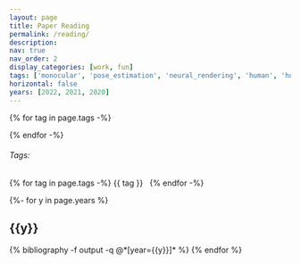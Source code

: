 ```yaml
---
layout: page
title: Paper Reading
permalink: /reading/
description: 
nav: true
nav_order: 2
display_categories: [work, fun]
tags: ['monocular', 'pose_estimation', 'neural_rendering', 'human', 'human_representation']
horizontal: false
years: [2022, 2021, 2020]
---
```


{% for tag in page.tags -%}
<script>
   function reloadPage_{{tag}}() {
      var inputs = document.getElementsByClassName("publications");
      inputs[0].innerHTML = `{% bibliography -f output -q @*[tags~={{tag}}]* %}`;
    }
</script>
{% endfor -%}


###### Tags:

{% for tag in page.tags -%}
<a onclick="reloadPage_{{tag}}()"> <i class="fas fa-hashtag fa-sm"></i> {{ tag }}</a> &nbsp;
{% endfor -%}

<div class="publications">
<!-- pages/projects.md -->
{%- for y in page.years %}
<h2 class="year">{{y}}</h2>
  {% bibliography -f output -q @*[year={{y}}]* %}
{% endfor %}

</div>
